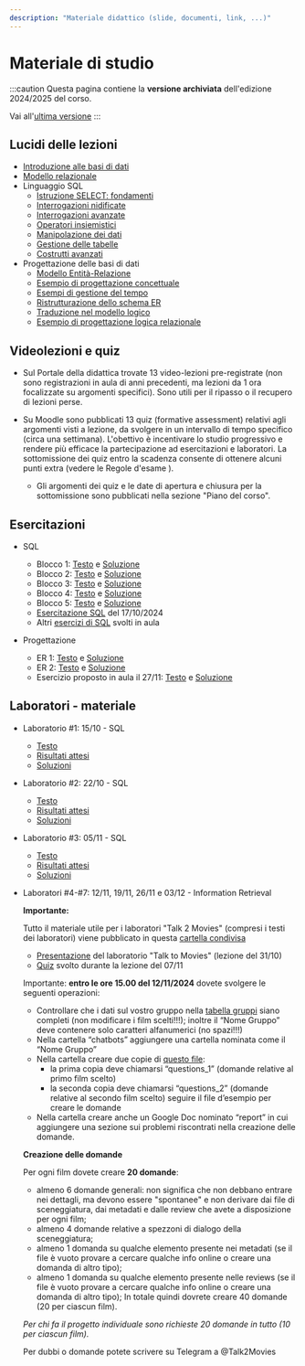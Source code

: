 ```yaml
---
description: "Materiale didattico (slide, documenti, link, ...)"
---
```

 
# Materiale di studio

:::caution
Questa pagina contiene la __versione archiviata__ dell'edizione 2024/2025 del corso.

Vai all'[ultima versione](/teaching/04afqpc-bdcin)
:::

## Lucidi delle lezioni

- [Introduzione alle basi di dati](https://farinetti.github.io/materiale-bdcin/01-Introduzione_alle_basi_dati.pdf)
- [Modello relazionale](https://farinetti.github.io/materiale-bdcin/02-Modello_relazionale.pdf)
- Linguaggio SQL
    - [Istruzione SELECT: fondamenti](https://farinetti.github.io/materiale-bdcin/03-SQL_fondamenti.pdf)
    - [Interrogazioni nidificate](https://farinetti.github.io/materiale-bdcin/04-SQL_query_nidificate.pdf)
    - [Interrogazioni avanzate](https://farinetti.github.io/materiale-bdcin/05-SQL_query_avanzate.pdf)
    - [Operatori insiemistici](https://farinetti.github.io/materiale-bdcin/06-SQL_operatori_insiemistici.pdf)
    - [Manipolazione dei dati](https://farinetti.github.io/materiale-bdcin/07-SQL_manipolazione_dati.pdf)
    - [Gestione delle tabelle](https://farinetti.github.io/materiale-bdcin/08-SQL_gestione_tabelle.pdf)
    - [Costrutti avanzati](https://farinetti.github.io/materiale-bdcin/09-SQL_costrutti_avanzati.pdf)
- Progettazione delle basi di dati
    - [Modello Entità-Relazione](https://farinetti.github.io/materiale-bdcin/10-Progettazione_ER.pdf)
    - [Esempio di progettazione concettuale](https://farinetti.github.io/materiale-bdcin/11-Esempio_progettazione_concettuale.pdf)
    - [Esempi di gestione del tempo](https://farinetti.github.io/materiale-bdcin/12-Progettazione_ER_gestione_tempo.pdf)
    - [Ristrutturazione dello schema ER](https://farinetti.github.io/materiale-bdcin/13-Progettazione_ER_ristrutturazione.pdf)
    - [Traduzione nel modello logico](https://farinetti.github.io/materiale-bdcin/14-Progettazione_modello_logico.pdf)    
    - [Esempio di progettazione logica relazionale](https://farinetti.github.io/materiale-bdcin/15-Esempio_progettazione_logica.pdf)

## Videolezioni e quiz

- Sul Portale della didattica trovate 13 video-lezioni pre-registrate (non sono registrazioni in aula di anni precedenti, ma lezioni da 1 ora focalizzate  su argomenti specifici).
Sono utili per il ripasso o il recupero di lezioni perse.

- Su Moodle sono pubblicati 13 quiz (formative assessment) relativi agli argomenti visti a lezione, da svolgere in un intervallo di tempo specifico (circa una settimana). L'obettivo è incentivare lo studio progressivo e rendere più efficace la partecipazione ad esercitazioni e laboratori.
La sottomissione dei quiz entro la scadenza consente di ottenere alcuni punti extra (vedere le Regole d'esame <!-- (https://farinetti.github.io/materiale-bdcin/RegoleEsame23-24.pdf)--> ).
    - Gli argomenti dei quiz e le date di apertura e chiusura per la sottomissione sono pubblicati nella sezione "Piano del corso".


## Esercitazioni
 
- SQL
    - Blocco 1: [Testo](https://farinetti.github.io/materiale-bdcin/EsSQL_1-Testo.pdf)
     e [Soluzione](https://farinetti.github.io/materiale-bdcin/EsSQL_1-Soluz.pdf)
    - Blocco 2: [Testo](https://farinetti.github.io/materiale-bdcin/EsSQL_2-Testo.pdf) 
     e [Soluzione](https://farinetti.github.io/materiale-bdcin/EsSQL_2-Soluz.pdf)
    - Blocco 3: [Testo](https://farinetti.github.io/materiale-bdcin/EserciziSQL-parte1.pdf)
     e [Soluzione](https://farinetti.github.io/materiale-bdcin/EserciziSQL-parte1_sol.pdf)
    - Blocco 4: [Testo](https://farinetti.github.io/materiale-bdcin/EserciziSQL-parte2.pdf) 
     e [Soluzione](https://farinetti.github.io/materiale-bdcin/EserciziSQL-parte2_sol.pdf)
    - Blocco 5: [Testo](https://farinetti.github.io/materiale-bdcin/EserciziSQL-parte3.pdf)
     e [Soluzione](https://farinetti.github.io/materiale-bdcin/EserciziSQL-parte3_sito.pdf)

    <!-- 
    - Blocco 3: [Testo](https://farinetti.github.io/materiale-bdcin/EsSQL_3-Testo.pdf)
    e [Soluzione](https://farinetti.github.io/materiale-bdcin/EsSQL_3-Soluz.pdf)
    - Blocco 4: [Testo](https://farinetti.github.io/materiale-bdcin/EsSQL_4-Testo.pdf)
    e [Soluzione](https://farinetti.github.io/materiale-bdcin/EsSQL_4-Soluz.pdf)
    - [Pillola video](https://youtu.be/5dUdTthfgvs) su GROUP BY e NOT IN -->

    - [Esercitazione SQL](https://farinetti.github.io/materiale-bdcin/Es_SQL_17102024.pdf) del 17/10/2024
    - Altri [esercizi di SQL](https://farinetti.github.io/materiale-bdcin/Esercizi_SQL.pdf) svolti in aula

- Progettazione
    - ER 1: [Testo](https://farinetti.github.io/materiale-bdcin/EsER_1-Testo.pdf) e [Soluzione](https://farinetti.github.io/materiale-bdcin/EsER_1-Soluz.pdf)
    - ER 2: [Testo](https://farinetti.github.io/materiale-bdcin/EsER_2-Testo.pdf) e [Soluzione](https://farinetti.github.io/materiale-bdcin/EsER_2-Soluz.pdf)
    - Esercizio proposto in aula il 27/11: [Testo](https://farinetti.github.io/materiale-bdcin/ER-aula-27-11-24.pdf) e [Soluzione](https://farinetti.github.io/materiale-bdcin/ER-aula-27-11-24-sol.pdf)

<!--
## Esercitazioni CCT
- Esercitazione CCT#1: ChatGPT e SQL, caccia all'errore - [Presentazione](https://farinetti.github.io/materiale-bdcin/Es_CCT_1.pdf) e [Schemi](https://farinetti.github.io/materiale-bdcin/SchemiProposti.docx)
- Esercitazione CCT#2: Progettazione di basi dati - [Testo](https://farinetti.github.io/materiale-bdcin/EsercitazioneCCT_2.pdf)
-->


## Laboratori - materiale

- Laboratorio #1: 15/10 - SQL
    - [Testo](https://farinetti.github.io/materiale-bdcin/Lab1-testo.pdf)
    - [Risultati attesi](https://farinetti.github.io/materiale-bdcin/Lab-1-risultati_attesi.pdf) 
    - [Soluzioni](https://farinetti.github.io/materiale-bdcin/Lab-1-soluzioni.pdf)

- Laboratorio #2: 22/10 - SQL

    - [Testo](https://farinetti.github.io/materiale-bdcin/Lab-2-testo.pdf)
    - [Risultati attesi](https://farinetti.github.io/materiale-bdcin/Lab-2-risultati_attesi.pdf)
    - [Soluzioni](https://farinetti.github.io/materiale-bdcin/Lab-2-soluzioni.pdf)

- Laboratorio #3: 05/11 - SQL

    - [Testo](https://farinetti.github.io/materiale-bdcin/Lab-3-testo.pdf)
    - [Risultati attesi](https://farinetti.github.io/materiale-bdcin/Lab-3-risultati_attesi.pdf)
    - [Soluzioni](https://farinetti.github.io/materiale-bdcin/Lab-3-soluzioni.pdf)

- Laboratori #4-#7: 12/11, 19/11, 26/11 e 03/12 - Information Retrieval 

    **Importante:**

    Tutto il materiale utile per i laboratori "Talk 2 Movies" (compresi i testi dei laboratori) viene pubblicato in questa [cartella condivisa](https://drive.google.com/drive/folders/12450wIo07BCc3qJGXuSt6t3b-RksO-vv?usp=drive_link)

    - [Presentazione](https://docs.google.com/presentation/d/1hBk1BJXDLRQCS9zoOjlQzOANylgCSQnuP0rE8fp-SVw/edit?usp=drivesdk) del laboratorio "Talk to Movies" (lezione del 31/10)
    - [Quiz](https://docs.google.com/presentation/d/1U9BvEKTeE8yKSvP6HDUXcS0N8wJT2pkE0AhHGX8TuCU/edit?usp=sharing) svolto durante la lezione del 07/11

    Importante: **entro le ore 15.00 del 12/11/2024** dovete svolgere le seguenti operazioni:
    - Controllare che i dati sul vostro gruppo nella [tabella gruppi](https://docs.google.com/spreadsheets/d/1ghQMnHqx-ufu83DtqeDknjvvzDjd9ca6rQOXrrOC0d0/edit?gid=0#gid=0) siano completi (non modificare i film scelti!!!); inoltre il “Nome Gruppo” deve contenere solo caratteri alfanumerici (no spazi!!!)
    - Nella cartella “chatbots” aggiungere una cartella nominata come il “Nome Gruppo”
    - Nella cartella creare due copie di [questo file](https://docs.google.com/spreadsheets/d/1OH_fCfZpyi9f6S0FlMfxUtE5vdOMhEmDGtioyAdfW7c/edit?gid=0#gid=0):
        - la prima copia deve chiamarsi “questions_1” (domande relative al primo film scelto) 
        - la seconda copia deve chiamarsi “questions_2” (domande relative al secondo film scelto)
    seguire il file d’esempio per creare le domande
    - Nella cartella creare anche un Google Doc nominato “report” in cui aggiungere una sezione sui problemi riscontrati nella creazione delle domande.

    **Creazione delle domande**
    
    Per ogni film dovete creare **20 domande**:
    - almeno 6 domande generali: non significa che non debbano entrare nei dettagli, ma devono essere "spontanee" e non derivare dai file di sceneggiatura, dai metadati e dalle review che avete a disposizione per ogni film;
    - almeno 4 domande relative a spezzoni di dialogo della sceneggiatura;
    - almeno 1 domanda su qualche elemento presente nei metadati (se il file è vuoto provare a cercare qualche info online o creare una domanda di altro tipo);
    - almeno 1 domanda su qualche elemento presente nelle reviews (se il file è vuoto provare a cercare qualche info online o creare una domanda di altro tipo);
    In totale quindi dovrete creare 40 domande (20 per ciascun film).

    *Per chi fa il progetto individuale sono richieste 20 domande in tutto (10 per ciascun film).*

    Per dubbi o domande potete scrivere su Telegram a @Talk2Movies


<!--
    - Obiettivo: progettare, creare e valutare un Chatbot Telegram in grado di rispondere a domande specifiche a partire da una base di conoscenza
    - Attività unica, ma organizzata in fasi (con consegna dopo ciascuna fase)
    - Fase 1: [presentazione](https://farinetti.github.io/materiale-bdcin/Chatbot-Fase1.pdf) e [link](https://colab.research.google.com/drive/1sIy6IVzW5ANHoTpWYNXlf9IXlNL3Cw-P?usp=sharing) al Notebook con istruzioni/tutorial -> consegna prima del laboratorio di lunedì 13/11
    - [Langchain](https://docs.google.com/presentation/d/1OFu-hU7-CMQR6hB7ydX2pOxRf5KWLdLV2P9ePetcW0k/edit?usp=sharing) -> slide usate in aula il 10/11
    - Fase 2: [link](https://colab.research.google.com/drive/1X1Pj9ik5qhO1m5_P7Es2vKQ5VJYTEZCf?usp=sharing) al Notebook -> consegna prima del laboratorio di lunedì 20/11
    - Fase 3: [link](https://colab.research.google.com/drive/1vHXgeznEpwmNfGOXVl3-PeVA8X6sa5cl?usp=sharing) al Notebook -> **consegna posticipata entro domenica 10/12**
        -  [link](https://colab.research.google.com/drive/1zxR_11AjstEPfWcqw5ehmhr-ukOgfw9H?usp=share_link) ad un Notebook di supporto
    - Fase 4 (collegare il chatbot a Telegram): [link](https://colab.research.google.com/drive/1QNuZ00D-LeZHOju_JVmNOB7X3gQRbPSp?usp=sharing) al Notebook
    - Fase 5 (valutazione finale del chatbot): [link](https://colab.research.google.com/drive/1f43u1B5VhLjgB3RMlgUwAG3a3yrqW0lt?usp=sharing) al Notebook        
-->
        
   
    